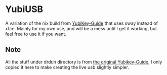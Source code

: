 # YubiUSB

A variation of the nix build from [YubiKey-Guide](https://github.com/drduh/YubiKey-Guide/) that uses sway instead of xfce. Mainly for my own use, and will be a mess until I get it working, but feel free to use it if you want.

## Note

All the stuff under drduh directory is from [the original Yubikey-Guide](https://github.com/drduh/YubiKey-Guide), I only copied it here to make creating the live usb slightly simpler.